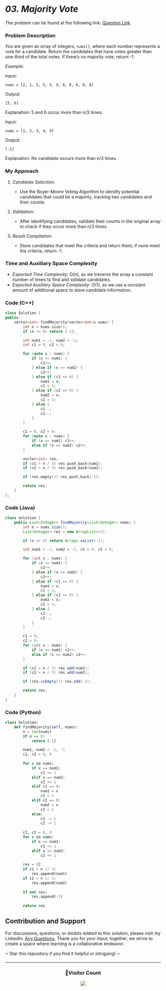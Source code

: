 # *03. Majority Vote*

The problem can be found at the following link: [Question Link](https://www.geeksforgeeks.org/problems/majority-vote/1)

### Problem Description

You are given an array of integers, `nums[]`, where each number represents a vote for a candidate. Return the candidates that have votes greater than one-third of the total votes. If there’s no majority vote, return -1.

*Example:*

Input: 
```plaintext
nums = [2, 1, 5, 5, 5, 5, 6, 6, 6, 6, 6]
```

Output:
```plaintext
[5, 6]
```
Explanation: 5 and 6 occur more than n/3 times.

Input: 
```plaintext
nums = [1, 2, 3, 4, 5]
```

Output:
```plaintext
[-1]
```
Explanation: No candidate occurs more than n/3 times.

### My Approach

1. *Candidate Selection:*
   - Use the Boyer-Moore Voting Algorithm to identify potential candidates that could be a majority, tracking two candidates and their counts.
   
2. *Validation:*
   - After identifying candidates, validate their counts in the original array to check if they occur more than n/3 times.

3. *Result Compilation:*
   - Store candidates that meet the criteria and return them; if none meet the criteria, return -1.

### Time and Auxiliary Space Complexity

- *Expected Time Complexity:* O(n), as we traverse the array a constant number of times to find and validate candidates.
- *Expected Auxiliary Space Complexity:* O(1), as we use a constant amount of additional space to store candidate information.

### Code (C++)

```cpp
class Solution {
public:
    vector<int> findMajority(vector<int>& nums) {
        int n = nums.size();
        if (n == 0) return {-1}; 

        int num1 = -1, num2 = -1;  
        int c1 = 0, c2 = 0;  

        for (auto x : nums) {
            if (x == num1) {
                c1++;
            } else if (x == num2) {
                c2++;
            } else if (c1 == 0) {
                num1 = x;
                c1 = 1;
            } else if (c2 == 0) {
                num2 = x;
                c2 = 1;
            } else {
                c1--;
                c2--;
            }
        }

        c1 = 0, c2 = 0;
        for (auto x : nums) {
            if (x == num1) c1++;
            else if (x == num2) c2++;
        }

        vector<int> res;
        if (c1 > n / 3) res.push_back(num1);
        if (c2 > n / 3) res.push_back(num2);

        if (res.empty()) res.push_back(-1);

        return res;
    }
};
```

### Code (Java)

```java
class Solution {
    public List<Integer> findMajority(List<Integer> nums) {
        int n = nums.size();
        List<Integer> res = new ArrayList<>();

        if (n == 0) return Arrays.asList(-1); 

        int num1 = -1, num2 = -1, c1 = 0, c2 = 0;

        for (int x : nums) {
            if (x == num1) {
                c1++;
            } else if (x == num2) {
                c2++;
            } else if (c1 == 0) {
                num1 = x;
                c1 = 1;
            } else if (c2 == 0) {
                num2 = x;
                c2 = 1;
            } else {
                c1--;
                c2--;
            }
        }

        c1 = 0;
        c2 = 0;
        for (int x : nums) {
            if (x == num1) c1++;
            else if (x == num2) c2++;
        }

        if (c1 > n / 3) res.add(num1);
        if (c2 > n / 3) res.add(num2);

        if (res.isEmpty()) res.add(-1); 

        return res;
    }
}
```

### Code (Python)

```python
class Solution:
    def findMajority(self, nums):
        n = len(nums)
        if n == 0:
            return [-1]  

        num1, num2 = -1, -1
        c1, c2 = 0, 0
        
        for x in nums:
            if x == num1:
                c1 += 1
            elif x == num2:
                c2 += 1
            elif c1 == 0:
                num1 = x
                c1 = 1
            elif c2 == 0:
                num2 = x
                c2 = 1
            else:
                c1 -= 1
                c2 -= 1
        
        c1, c2 = 0, 0
        for x in nums:
            if x == num1:
                c1 += 1
            elif x == num2:
                c2 += 1
        
        res = []
        if c1 > n // 3:
            res.append(num1)
        if c2 > n // 3:
            res.append(num2)
        
        if not res:
            res.append(-1)  
        
        return res
```

## Contribution and Support

For discussions, questions, or doubts related to this solution, please visit my LinkedIn: [Any Questions](https://www.linkedin.com/in/het-patel-8b110525a/). Thank you for your input; together, we strive to create a space where learning is a collaborative endeavor.

⭐ Star this repository if you find it helpful or intriguing! ⭐

---
<div align=center>
  <h3><b>📍Visitor Count</b></h3>
</div>

<p align="center">   
  <img src="https://profile-counter.glitch.me/Hunterdii/count.svg" />  
</p>
